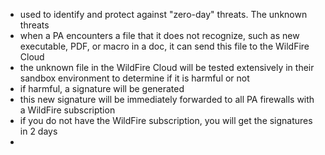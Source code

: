 - used to identify and protect against "zero-day" threats. The unknown threats
- when a PA encounters a file that it does not recognize, such as new executable, PDF, or macro in a doc, it can send this file to the WildFire Cloud
- the unknown file in the WildFire Cloud will be tested extensively in their sandbox environment to determine if it is harmful or not
- if harmful, a signature will be generated 
- this new signature will be immediately forwarded to all PA firewalls with a WildFire subscription
- if you do not have the WildFire subscription, you will get the signatures in 2 days
- 